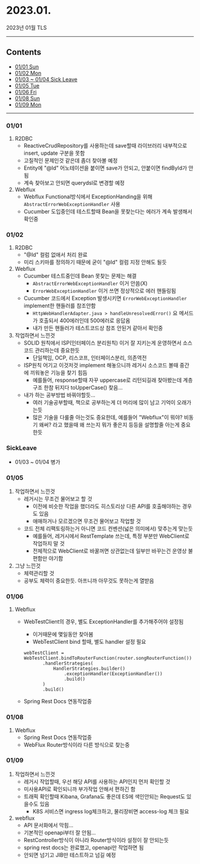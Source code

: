 # 2023.01.
2023년 01월 TLS

---

## Contents

 * [01/01 Sun](#0101)
 * [01/02 Mon](#0102)
 * [01/03 ~ 01/04 Sick Leave](#SickLeave)
 * [01/05 Tue](#0105)
 * [01/06 Fri](#0106)
 * [01/08 Sun](#0108)
 * [01/09 Mon](#0109)

---

### 01/01

1. R2DBC
   * ReactiveCrudRepository를 사용하는데 save할때 라이브러리 내부적으로 insert, update 구분을 못함
   * 고질적인 문제인것 같은데 좀더 찾아볼 예정
   * Entity에 "@Id" 어노테이션을 붙이면 save가 안되고, 안붙이면 findById가 안됨
   * 계속 찾아보고 안되면 querydsl로 변경할 예정
2. Webflux
   * Webflux Functional방식에서 ExceptionHanding을 위해 `AbstractErrorWebExceptionHandler` 사용
   * Cucumber 도입중인데 테스트할때 Bean을 못찾는다는 에러가 계속 발생해서 확인중


### 01/02

1. R2DBC
   * "@Id" 컬럼 없애서 처리 완료
   * 미리 스키마를 정의하기 때문에 굳이 "@Id" 컬럼 지정 안해도 될듯
2. Webflux
   * Cucumber 테스트중인데 Bean 못찾는 문제는 해결
     * `AbstractErrorWebExceptionHandler` 이거 안씀(X)
     * `ErrorWebExceptionHandler` 이거 쓰면 정상적으로 에러 핸들링됨
   * Cucumber 코드에서 Exception 발생시키면 `ErrorWebExceptionHandler` implement한 핸들러를 참조안함
     * `HttpWebHandlerAdapter.java > handleUnresolvedError()` 요 메서드가 호출되서 400에러인데 500에러로 응답옴
     * 내가 만든 핸들러가 테스트코드상 참조 안된거 같아서 확인중
3. 작업하면서 느낀것
   * SOLID 원칙에서 ISP(인터페이스 분리원칙) 이거 잘 지키는게 운영하면서 소스코드 관리하는데 중요한듯
     * 단일책임, OCP, 리스코프, 인터페이스분리, 의존역전
   * ISP원칙 어기고 이것저것 implement 해놓으니까 레거시 소스코드 볼때 중간에 끼워놓은 기능을 찾기 힘듬
     * 예를들어, response할때 자꾸 uppercase로 리턴되길래 찾아봤는데 계층구조 한참 뒤지다 toUpperCase() 찾음...
   * 내가 하는 공부방법 바꿔야할듯...
     * 여러 기술공부할때, 책으로 공부하는게 더 머리에 많이 남고 기억이 오래가는듯
     * 많은 기술을 다룰줄 아는것도 중요한데, 예를들어 "Webflux"이 뭐야? 비동기 왜써? 라고 했을때 왜 쓰는지 뭐가 좋은지 등등을 설명할줄 아는게 중요한듯

    
### SickLeave

 * 01/03 ~ 01/04 병가


### 01/05

1. 작업하면서 느낀것
   * 레거시는 무조건 물어보고 할 것
     * 이전에 비슷한 작업을 했더라도 히스토리상 다른 API를 호출해야하는 경우도 있음
     * 애매하거나 모르겠으면 무조건 물어보고 작업할 것
   * 코드 전체 리팩토링하는거 아니면 코드 컨벤션(넓은 의미에서) 맞추는게 맞는듯
     * 예를들어, 레거시에서 RestTemplate 쓰는데, 특정 부분만 WebClient로 작업하지 말 것
     * 전체적으로 WebClient로 바꿀꺼면 상관없는데 일부만 바꾸는건 운영상 불편함만 야기함
2. 그냥 느낀것
   * 체력관리할 것
   * 공부도 체력이 중요한듯. 아프니까 아무것도 못하는게 열받음


### 01/06

1. Webflux
   * WebTestClient의 경우, 별도 ExceptionHandler를 추가해주어야 설정됨
     * 이거때문에 몇일동안 찾아봄
     * WebTestClient bind 할때, 별도 handler 설정 필요
     ```
     webTestClient = WebTestClient.bindToRouterFunction(router.songRouterFunction())
            .handlerStrategies(
                HandlerStrategies.builder()
                    .exceptionHandler(ExceptionHandler())
                    .build()
            )
            .build()
     ```
     
   * Spring Rest Docs 연동작업중


### 01/08

1. Webflux
   * Spring Rest Docs 연동작업중
   * WebFlux Router방식이라 다른 방식으로 찾는중


### 01/09

1. 작업하면서 느낀것
   * 레거시 작업할때, 우선 해당 API를 사용하는 API인지 먼저 확인할 것
   * 미사용API로 확인되니까 부가작업 안해서 편하긴 함
   * 트래픽 확인할때 Kibana, Grafana도 좋은데 ES에 색인안되는 Request도 있을수도 있음
     * K8S 서비스면 ingress log체크하고, 물리장비면 access-log 체크 필요
2. webflux
   * API 문서화에서 막힘...
   * 기본적인 openapi부터 잘 안됨...
   * RestController방식이 아니라 Router방식이라 설정이 잘 안되는듯
   * spring rest docs는 완료했고, openapi만 작업하면 됨
   * 안되면 넘기고 JIB만 테스트하고 넘길 예정